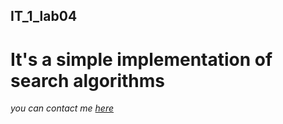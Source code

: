 ## IT_1_lab04
# It's a simple implementation of search algorithms
*you can contact me [here](https://vk.com/randomunrandom)*
